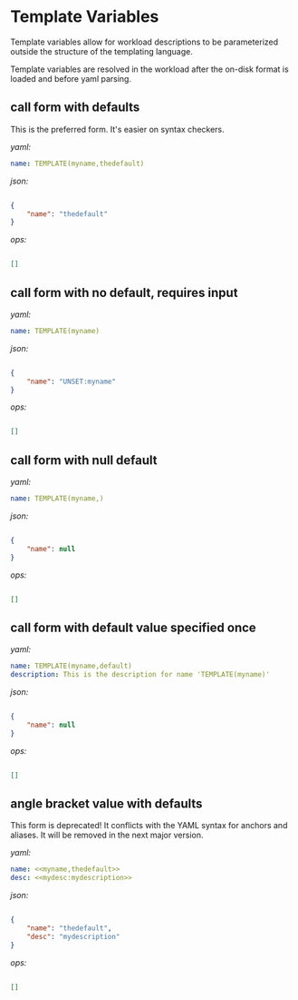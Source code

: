 # Template Variables

Template variables allow for workload descriptions to be parameterized outside the structure of the
templating language.

Template variables are resolved in the workload after the on-disk format is loaded and before yaml parsing.

## call form with defaults

This is the preferred form. It's easier on syntax checkers.


*yaml:*
```yaml
name: TEMPLATE(myname,thedefault)
```

*json:*
```json

{
    "name": "thedefault"
}
```

*ops:*
```json

[]
```

## call form with no default, requires input

*yaml:*
```yaml
name: TEMPLATE(myname)
```

*json:*
```json

{
    "name": "UNSET:myname"
}
```

*ops:*
```json

[]
```

## call form with null default

*yaml:*
```yaml
name: TEMPLATE(myname,)
```

*json:*
```json

{
    "name": null
}
```

*ops:*
```json

[]
```

## call form with default value specified once

*yaml:*
```yaml
name: TEMPLATE(myname,default)
description: This is the description for name 'TEMPLATE(myname)'
```

*json:*
```json

{
    "name": null
}
```

*ops:*
```json

[]
```

## angle bracket value with defaults

This form is deprecated! It conflicts with the YAML syntax for anchors and aliases. It will be
removed in the next major version.

*yaml:*
```yaml
name: <<myname,thedefault>>
desc: <<mydesc:mydescription>>
```

*json:*
```json

{
    "name": "thedefault",
    "desc": "mydescription"
}
```

*ops:*
```json

[]
```

